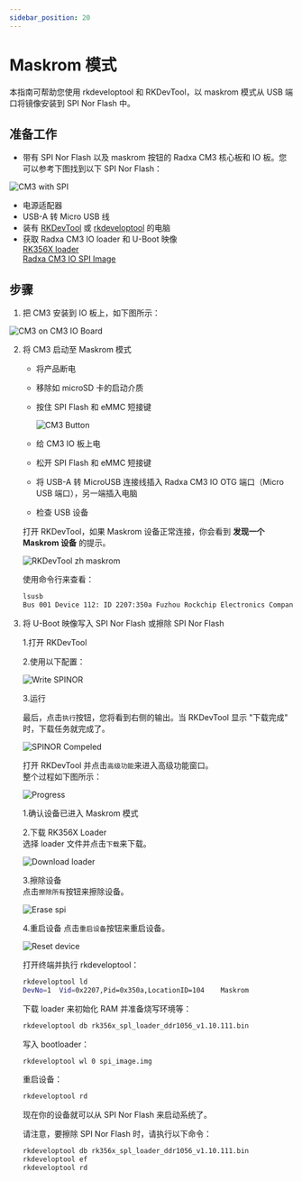 ```yaml
---
sidebar_position: 20
---
```


# Maskrom 模式

本指南可帮助您使用 rkdeveloptool 和 RKDevTool，以 maskrom 模式从 USB 端口将镜像安装到 SPI Nor Flash 中。

## 准备工作

- 带有 SPI Nor Flash 以及 maskrom 按钮的 Radxa CM3 核心板和 IO 板。您可以参考下图找到以下 SPI Nor Flash：

![CM3 with SPI](/img/cm3/cm3-with-spi.webp)

- 电源适配器
- USB-A 转 Micro USB 线
- 装有 [RKDevTool](rkdevtool) 或 [rkdeveloptool](/general-tutorial/rksdk/rkdeveloptool) 的电脑
- 获取 Radxa CM3 IO loader 和 U-Boot 映像  
  [RK356X loader](https://dl.radxa.com/rock3/images/loader/radxa-cm3-io/rk356x_spl_loader_ddr1056_v1.10.111.bin)  
  [Radxa CM3 IO SPI Image](https://dl.radxa.com/rock3/images/loader/radxa-cm3-io/radxa-cm3-io-spi-image-g8684d740b9f.img.gz)

## 步骤

1. 把 CM3 安装到 IO 板上，如下图所示：

![CM3 on CM3 IO Board](/img/cm3/cm3-with-io.webp)

2. 将 CM3 启动至 Maskrom 模式

   - 将产品断电
   - 移除如 microSD 卡的启动介质
   - 按住 SPI Flash 和 eMMC 短接键

     ![CM3 Button](/img/cm3/cm3-button.webp)

   - 给 CM3 IO 板上电
   - 松开 SPI Flash 和 eMMC 短接键
   - 将 USB-A 转 MicroUSB 连接线插入 Radxa CM3 IO OTG 端口（Micro USB 端口），另一端插入电脑
   - 检查 USB 设备

   <Tabs groupId="os" queryString>
    <TabItem value="windows" label="Windows">

   打开 RKDevTool，如果 Maskrom 设备正常连接，你会看到 **发现一个 Maskrom 设备** 的提示。

   ![RKDevTool zh maskrom](/img/configuration/rkdevtool-zh-maskrom.webp)

    </TabItem>
    <TabItem value="linux_mac" label="Linux/MacOS">

   使用命令行来查看：

   ```bash
   lsusb
   Bus 001 Device 112: ID 2207:350a Fuzhou Rockchip Electronics Company # 类似于此的输出
   ```

    </TabItem>
   </Tabs>

3. 将 U-Boot 映像写入 SPI Nor Flash 或擦除 SPI Nor Flash

   <Tabs groupId="os" queryString>
    <TabItem value="windows" label="Windows PC">
    <Tabs groupId="operation" queryString>
    <TabItem value="write" label="将 U-Boot 写入 SPI">

   1.打开 RKDevTool

   2.使用以下配置：

   ![Write SPINOR](/img/configuration/rkdevtool-zh-spinor.webp)

   3.运行

   最后，点击`执行`按钮，您将看到右侧的输出。当 RKDevTool 显示 "下载完成" 时，下载任务就完成了。

   ![SPINOR Compeled](/img/configuration/rkdevtool-spi-complete-zh.webp)

    </TabItem>
    <TabItem value="erase" label="擦除 SPI Nor Flash">

   打开 RKDevTool 并点击`高级功能`来进入高级功能窗口。  
    整个过程如下图所示：

   ![Progress](/img/configuration/rkdevtool-erase-spi-zh.webp)

   1.确认设备已进入 Maskrom 模式

   2.下载 RK356X Loader  
    选择 loader 文件并点击`下载`来下载。

   ![Download loader](/img/configuration/rkdevtool-download-loader-zh.webp)

   3.擦除设备  
    点击`擦除所有`按钮来擦除设备。

   ![Erase spi](/img/configuration/rkdevtool-erase-device-zh.webp)

   4.重启设备
   点击`重启设备`按钮来重启设备。

   ![Reset device](/img/configuration/rkdevtool-reset-device-zh.webp)

    </TabItem>
    </Tabs>
    </TabItem>
    <TabItem value="linux_mac" label="Linux/MacOS PC">
    <Tabs groupId="operation" queryString>
    <TabItem value="write" label="将 U-Boot 写入 SPI">

   打开终端并执行 rkdeveloptool：

   ```bash
   rkdeveloptool ld
   DevNo=1	Vid=0x2207,Pid=0x350a,LocationID=104	Maskrom
   ```

   下载 loader 来初始化 RAM 并准备烧写环境等：

   ```bash
   rkdeveloptool db rk356x_spl_loader_ddr1056_v1.10.111.bin
   ```

   写入 bootloader：

   ```bash
   rkdeveloptool wl 0 spi_image.img
   ```

   重启设备：

   ```bash
   rkdeveloptool rd
   ```

   现在你的设备就可以从 SPI Nor Flash 来启动系统了。

    </TabItem>
    <TabItem value="erase" label="擦除 SPI Nor Flash">

   请注意，要擦除 SPI Nor Flash 时，请执行以下命令：

   ```bash
   rkdeveloptool db rk356x_spl_loader_ddr1056_v1.10.111.bin
   rkdeveloptool ef
   rkdeveloptool rd
   ```

    </TabItem>
    </Tabs>
    </TabItem>
   </Tabs>
